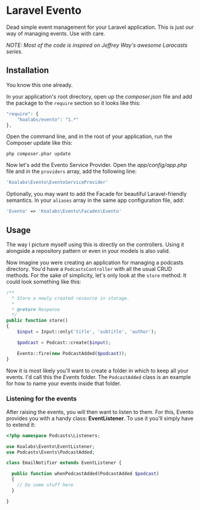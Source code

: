 # Laravel Evento

Dead simple event management for your Laravel application. This is just *our* way of managing events. Use with care.

*NOTE: Most of the code is inspired on Jeffrey Way's awesome Laracasts series*.


## Installation
You know this one already.

In your application's root directory, open up the *composer.json* file and add the package to the `require` section so it looks like this:

```php
"require": {
    "koalabs/evento": "1.*"
},
```

Open the command line, and in the root of your application, run the Composer update like this:

```
php composer.phar update
```

Now let's add the Evento Service Provider. Open the *app/config/app.php* file and in the `providers` array, add the following line:

```php
'Koalabs\Evento\EventoServiceProvider'
```

Optionally, you may want to add the Facade for beautiful Laravel-friendly semantics. In your `aliases` array in the same app configuration file, add:

```php
'Evento' => 'Koalabs\Evento\Facades\Evento'
```

## Usage
The way I picture myself using this is directly on the controllers. Using it alongside a repository pattern or even in your models is also valid.

Now imagine you were creating an application for managing a podcasts directory.
You'd have a `PodcastsController` with all the usual CRUD methods. For the sake of simplicity, let's only look at the `store` method. It could look something like this:

```php
/**
  * Store a newly created resource in storage.
  *
  * @return Response
  */
public function store()
{
    $input = Input::only('title', 'subtitle', 'author');

    $podcast = Podcast::create($input);

    Evento::fire(new PodcastAdded($podcast));
}
  ```

Now it is most likely you'll want to create a folder in which to keep all your events. I'd call this the *Events* folder. The `PodcastAdded` class is an example for how to name your events inside that folder.

### Listening for the events
After raising the events, you will then want to listen to them. For this, Evento provides you with a handy class: **EventListener**. To use it you'll simply have to extend it:

```php
<?php namespace Podcasts\Listeners;

use Koalabs\Evento\EventListener;
use Podcasts\Events\PodcastAdded;

class EmailNotifier extends EventListener {

  public function whenPodcastAdded(PodcastAdded $podcast)
  {
    // Do some stuff here
  }

}
```